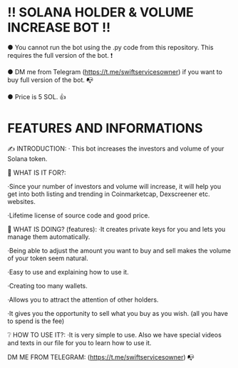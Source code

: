# !! SOLANA HOLDER & VOLUME INCREASE BOT !!
● You cannot run the bot using the .py code from this repository. This requires the full version of the bot. ❗

● DM me from Telegram (https://t.me/swiftservicesowner) if you want to buy full version of the bot. 📭

● Price is 5 SOL. 👍

# FEATURES AND INFORMATIONS 
✍️ INTRODUCTION:
 · This bot increases the investors and volume of your Solana token.

👀 WHAT IS IT FOR?:

·Since your number of investors and volume will increase, it will help you get into both listing and trending in Coinmarketcap, Dexscreener etc. websites.

·Lifetime license of source code and good price.

🌟 WHAT IS DOING? (features):
·It creates private keys for you and lets you manage them automatically. 

·Being able to adjust the amount you want to buy and sell makes the volume of your token seem natural.

·Easy to use and explaining how to use it.

·Creating too many wallets.

·Allows you to attract the attention of other holders.

·It gives you the opportunity to sell what you buy as you wish. (all you have to spend is the fee)

❔ HOW TO USE IT?:
·It is very simple to use. Also we have special videos and texts in our file for you to learn how to use it.

DM ME FROM TELEGRAM: (https://t.me/swiftservicesowner) 📭
